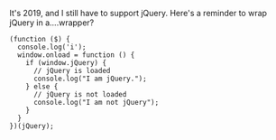 It's 2019, and I still have to support jQuery. Here's a reminder to wrap jQuery in a....wrapper?

```
(function ($) {
  console.log('i');
  window.onload = function () {
    if (window.jQuery) {
      // jQuery is loaded
      console.log("I am jQuery.");
    } else {
      // jQuery is not loaded
      console.log("I am not jQuery");
    }
  }
})(jQuery);
```
